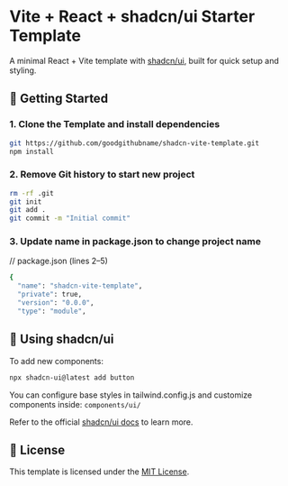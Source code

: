 # Vite + React + shadcn/ui Starter Template

A minimal React + Vite template with [shadcn/ui](https://ui.shadcn.com/), built for quick setup and styling.

## 🚀 Getting Started

### 1. Clone the Template and install dependencies

```bash
git https://github.com/goodgithubname/shadcn-vite-template.git
npm install
```

### 2. Remove Git history to start new project
```bash
rm -rf .git
git init
git add .
git commit -m "Initial commit"
```

### 3. Update name in package.json to change project name
// package.json (lines 2–5)
```bash
{
  "name": "shadcn-vite-template",
  "private": true,
  "version": "0.0.0",
  "type": "module",
```
## 🧱 Using shadcn/ui
To add new components:
```bash
npx shadcn-ui@latest add button
```

You can configure base styles in tailwind.config.js and customize components inside:
```components/ui/```

Refer to the official [shadcn/ui docs](https://ui.shadcn.com/docs) to learn more.

## 📄 License

This template is licensed under the [MIT License](./LICENSE).